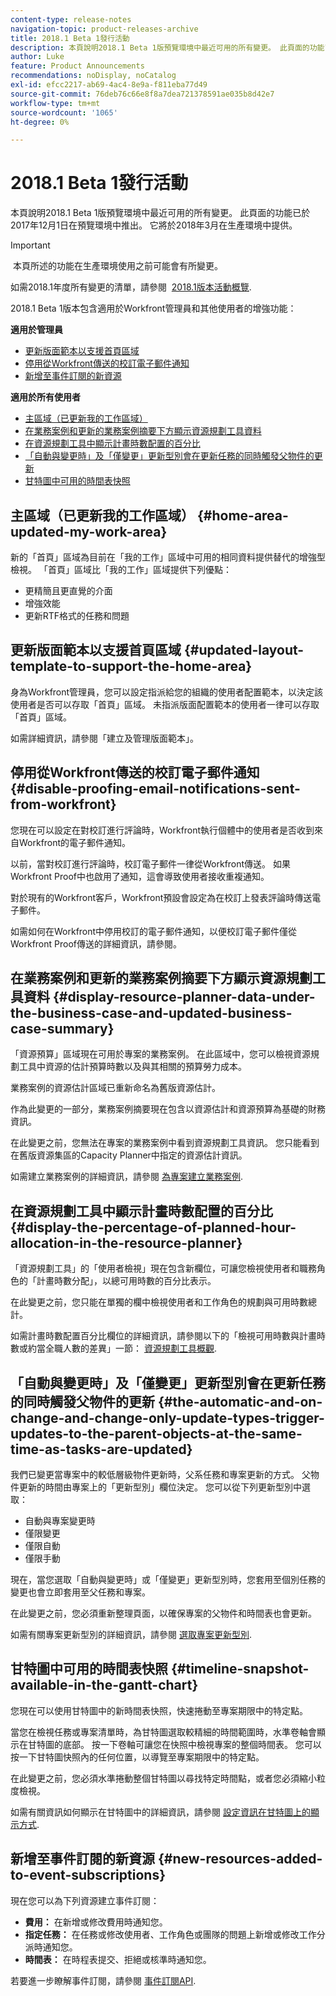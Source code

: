 ```yaml
---
content-type: release-notes
navigation-topic: product-releases-archive
title: 2018.1 Beta 1發行活動
description: 本頁說明2018.1 Beta 1版預覽環境中最近可用的所有變更。 此頁面的功能已於2017年12月1日在預覽環境中推出。 它將於2018年3月在生產環境中提供。
author: Luke
feature: Product Announcements
recommendations: noDisplay, noCatalog
exl-id: efcc2217-ab69-4ac4-8e9a-f811eba77d49
source-git-commit: 76deb76c66e8f8a7dea721378591ae035b8d42e7
workflow-type: tm+mt
source-wordcount: '1065'
ht-degree: 0%

---
```


# 2018.1 Beta 1發行活動

本頁說明2018.1 Beta 1版預覽環境中最近可用的所有變更。 此頁面的功能已於2017年12月1日在預覽環境中推出。 它將於2018年3月在生產環境中提供。

>[!IMPORTANT]
>
> 本頁所述的功能在生產環境使用之前可能會有所變更。

如需2018.1年度所有變更的清單，請參閱  [2018.1版本活動概覽](../../../../product-announcements/product-releases/quarterly-release-archive/2018.1-release-activity/2018.1-release-activity-overview.md).

2018.1 Beta 1版本包含適用於Workfront管理員和其他使用者的增強功能：

**適用於管理員**

* [更新版面範本以支援首頁區域](#updated-layout-template-to-support-the-home-area)
* [停用從Workfront傳送的校訂電子郵件通知](#disable-proofing-email-notifications-sent-from-workfront)
* [新增至事件訂閱的新資源](#new-resources-added-to-event-subscriptions)

**適用於所有使用者**

* [主區域（已更新我的工作區域）](#home-area-updated-my-work-area)
* [在業務案例和更新的業務案例摘要下方顯示資源規劃工具資料](#display-resource-planner-data-under-the-business-case-and-updated-business-case-summary)
* [在資源規劃工具中顯示計畫時數配置的百分比](#display-the-percentage-of-planned-hour-allocation-in-the-resource-planner)
* [「自動與變更時」及「僅變更」更新型別會在更新任務的同時觸發父物件的更新](#the-automatic-and-on-change-and-change-only-update-types-trigger-updates-to-the-parent-objects-at-the-same-time-as-tasks-are-updated)
* [甘特圖中可用的時間表快照](#timeline-snapshot-available-in-the-gantt-chart)

## 主區域（已更新我的工作區域） {#home-area-updated-my-work-area}

新的「首頁」區域為目前在「我的工作」區域中可用的相同資料提供替代的增強型檢視。 「首頁」區域比「我的工作」區域提供下列優點：

* 更精簡且更直覺的介面
* 增強效能
* 更新RTF格式的任務和問題

## 更新版面範本以支援首頁區域 {#updated-layout-template-to-support-the-home-area}

身為Workfront管理員，您可以設定指派給您的組織的使用者配置範本，以決定該使用者是否可以存取「首頁」區域。 未指派版面配置範本的使用者一律可以存取「首頁」區域。

如需詳細資訊，請參閱「建立及管理版面範本」。

## 停用從Workfront傳送的校訂電子郵件通知 {#disable-proofing-email-notifications-sent-from-workfront}

您現在可以設定在對校訂進行評論時，Workfront執行個體中的使用者是否收到來自Workfront的電子郵件通知。

以前，當對校訂進行評論時，校訂電子郵件一律從Workfront傳送。 如果Workfront Proof中也啟用了通知，這會導致使用者接收重複通知。 

對於現有的Workfront客戶，Workfront預設會設定為在校訂上發表評論時傳送電子郵件。

如需如何在Workfront中停用校訂的電子郵件通知，以便校訂電子郵件僅從Workfront Proof傳送的詳細資訊，請參閱。  

## 在業務案例和更新的業務案例摘要下方顯示資源規劃工具資料 {#display-resource-planner-data-under-the-business-case-and-updated-business-case-summary}

「資源預算」區域現在可用於專案的業務案例。 在此區域中，您可以檢視資源規劃工具中資源的估計預算時數以及與其相關的預算勞力成本。

業務案例的資源估計區域已重新命名為舊版資源估計。

作為此變更的一部分，業務案例摘要現在包含以資源估計和資源預算為基礎的財務資訊。

在此變更之前，您無法在專案的業務案例中看到資源規劃工具資訊。 您只能看到在舊版資源集區的Capacity Planner中指定的資源估計資訊。

如需建立業務案例的詳細資訊，請參閱 [為專案建立業務案例](../../../../manage-work/projects/define-a-business-case/create-business-case.md).

## 在資源規劃工具中顯示計畫時數配置的百分比 {#display-the-percentage-of-planned-hour-allocation-in-the-resource-planner}

「資源規劃工具」的「使用者檢視」現在包含新欄位，可讓您檢視使用者和職務角色的「計畫時數分配」，以總可用時數的百分比表示。

在此變更之前，您只能在單獨的欄中檢視使用者和工作角色的規劃與可用時數總計。

如需計畫時數配置百分比欄位的詳細資訊，請參閱以下的「檢視可用時數與計畫時數或約當全職人數的差異」一節： [資源規劃工具概觀](../../../../resource-mgmt/resource-planning/get-started-resource-planner.md).

## 「自動與變更時」及「僅變更」更新型別會在更新任務的同時觸發父物件的更新 {#the-automatic-and-on-change-and-change-only-update-types-trigger-updates-to-the-parent-objects-at-the-same-time-as-tasks-are-updated}

我們已變更當專案中的較低層級物件更新時，父系任務和專案更新的方式。 父物件更新的時間由專案上的「更新型別」欄位決定。 您可以從下列更新型別中選取：

* 自動與專案變更時
* 僅限變更
* 僅限自動
* 僅限手動

現在，當您選取「自動與變更時」或「僅變更」更新型別時，您套用至個別任務的變更也會立即套用至父任務和專案。

在此變更之前，您必須重新整理頁面，以確保專案的父物件和時間表也會更新。

如需有關專案更新型別的詳細資訊，請參閱 [選取專案更新型別](../../../../manage-work/projects/manage-projects/select-project-update-type.md).

## 甘特圖中可用的時間表快照 {#timeline-snapshot-available-in-the-gantt-chart}

您現在可以使用甘特圖中的新時間表快照，快速捲動至專案期限中的特定點。

當您在檢視任務或專案清單時，為甘特圖選取較精細的時間範圍時，水準卷軸會顯示在甘特圖的底部。 按一下卷軸可讓您在快照中檢視專案的整個時間表。 您可以按一下甘特圖快照內的任何位置，以導覽至專案期限中的特定點。

在此變更之前，您必須水準捲動整個甘特圖以尋找特定時間點，或者您必須縮小粒度檢視。

如需有關資訊如何顯示在甘特圖中的詳細資訊，請參閱 [設定資訊在甘特圖上的顯示方式](../../../../manage-work/gantt-chart/use-the-gantt-chart/configure-info-on-gantt-chart.md).

## 新增至事件訂閱的新資源 {#new-resources-added-to-event-subscriptions}

現在您可以為下列資源建立事件訂閱：

* **費用：** 在新增或修改費用時通知您。
* **指定任務：** 在任務或修改使用者、工作角色或團隊的問題上新增或修改工作分派時通知您。
* **時間表：** 在時程表提交、拒絕或核準時通知您。

若要進一步瞭解事件訂閱，請參閱 [事件訂閱API](../../../../wf-api/general/event-subs-api.md).
